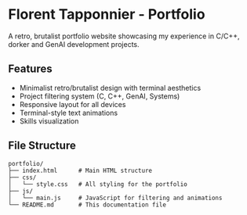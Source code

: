 # Florent Tapponnier - Portfolio

A retro, brutalist portfolio website showcasing my experience in C/C++, dorker and GenAI development projects.

## Features

- Minimalist retro/brutalist design with terminal aesthetics
- Project filtering system (C, C++, GenAI, Systems)
- Responsive layout for all devices
- Terminal-style text animations
- Skills visualization

## File Structure

```
portfolio/
├── index.html      # Main HTML structure
├── css/
│   └── style.css   # All styling for the portfolio
├── js/
│   └── main.js     # JavaScript for filtering and animations
└── README.md       # This documentation file
```

